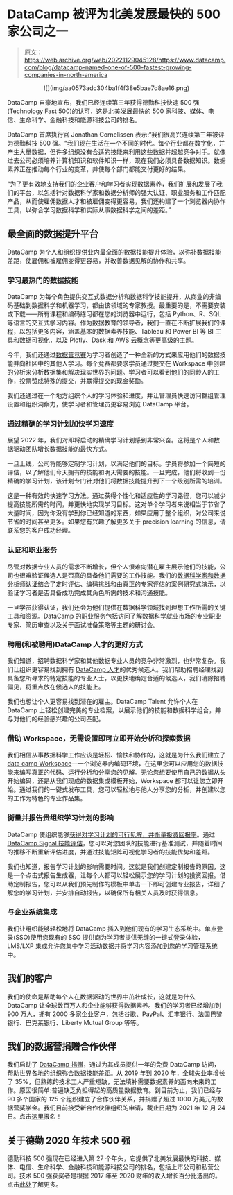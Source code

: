 # DataCamp 被评为北美发展最快的 500 家公司之一

> 原文：<https://web.archive.org/web/20221129045128/https://www.datacamp.com/blog/datacamp-named-one-of-500-fastest-growing-companies-in-north-america>

<center>![](img/aa0573adc304ba1f4f38e5bae7d8ae16.png)</center>

DataCamp 自豪地宣布，我们已经连续第三年获得德勤科技快速 500 强(Technology Fast 500)的认可，这是北美发展最快的 500 家科技、媒体、电信、生命科学、金融科技和能源科技公司的排名。

DataCamp 首席执行官 Jonathan Cornelissen 表示:“我们很高兴连续第三年被评为德勤科技 500 强。“我们现在生活在一个不同的时代。每个行业都在数字化，并产生大量数据，但许多组织没有合适的技能来利用这些数据并超越竞争对手。就像过去公司必须培养计算机知识和软件知识一样，现在我们必须具备数据知识。数据素养正在推动每个行业的变革，并使每个部门都能交付更好的结果。

“为了更有效地支持我们的企业客户和学习者实现数据素养，我们扩展和发展了我们的平台，以包括针对数据科学家和数据分析师的强大认证、职业服务和工作匹配产品，从而使雇佣数据人才和被雇佣变得更容易，我们还构建了一个浏览器内协作工具，以弥合学习数据科学和实际从事数据科学之间的差距。”

## 最全面的数据提升平台

DataCamp 为个人和组织提供业内最全面的数据技能提升体验，以弥补数据技能差距，使雇佣和被雇佣变得更容易，并改善数据见解的协作和共享。

### 学习最热门的数据技能

DataCamp 为每个角色提供交互式数据分析和数据科学技能提升，从商业的非编码基础到数据科学和机器学习，都由该领域的专家教授。最重要的是，不需要安装或下载——所有课程和编码练习都在您的浏览器中运行，包括 Python、R、SQL 等语言的交互式学习内容。作为数据教育的领导者，我们一直在不断扩展我们的课程，以包括更多内容，涵盖基本的数据素养技能、Tableau 和 Power BI 等 BI 工具和数据可视化，以及 Plotly、Dask 和 AWS 云概念等更高级的主题。

今年，我们还通过[数据营竞赛](https://web.archive.org/web/20221212135819/https://www.datacamp.com/data-science-competitions)为学习者创造了一种全新的方式来应用他们的数据技能并向社区中的其他人学习。每个竞赛都要求学员通过提交在 Workspace 中创建的分析来分析数据集和解决现实世界的问题。学习者可以看到他们的同龄人的工作，投票赞成特殊的提交，并赢得提交的现金奖励。

我们还通过在一个地方组织个人的学习体验和进度，并让管理员快速访问群组管理设置和组织洞察力，使学习者和管理员更容易浏览 DataCamp 平台。

### 通过精确的学习计划加快学习速度

展望 2022 年，我们对即将启动的精确学习计划感到非常兴奋。这将是个人和数据驱动团队增长数据技能的最快方式。

一旦上线，公司将能够定制学习计划，以满足他们的目标。学员将参加一个简短的评估，以了解他们今天拥有的技能和明天需要的技能。一旦完成，他们将收到一份精确的学习计划，该计划专门针对他们将数据技能提升到下一个级别所需的培训。

这是一种有效的快速学习方法。通过获得个性化和适应性的学习路径，您可以减少提高技能所需的时间，并更快地实现学习目标。这对单个学习者来说相当于节省了大量时间，因为你没有学到你已经知道的东西，如果应用于整个组织，对公司来说节省的时间甚至更多。如果您有兴趣了解更多关于 precision learning 的信息，请联系您的客户成功经理。

### 认证和职业服务

尽管对数据专业人员的需求不断增长，但个人很难向潜在雇主展示他们的技能，公司也很难验证候选人是否真的具备他们需要的工作技能。我们的[数据科学家和数据分析师认证](https://web.archive.org/web/20221212135819/https://www.datacamp.com/certification)结合了定时评估、编码挑战和由真正的专家评估的案例研究式演示，以验证学习者是否具备成功完成其角色所需的技术和沟通技能。

一旦学员获得认证，我们还会为他们提供在数据科学领域找到理想工作所需的关键工具和资源。DataCamp 的[职业服务](https://web.archive.org/web/20221212135819/https://www.datacamp.com/careerservices)包括访问了解数据科学就业市场的专业职业专家、简历审查以及关于面试准备策略等主题的研讨会。

### 聘用(和被聘用)DataCamp 人才的更好方式

我们知道，招聘数据科学家和其他数据专业人员的竞争非常激烈，也非常复杂。我们让组织更容易找到拥有 [DataCamp 人才](https://web.archive.org/web/20221212135819/https://www.datacamp.com/hire-data-professionals)的优秀候选人。我们帮助招聘经理找到具备您所寻求的特定技能的专业人士，以更快地确定合适的候选人，我们消除招聘偏见，将重点放在候选人的技能上。

我们也想让个人更容易找到潜在的雇主。DataCamp Talent 允许个人在 DataCamp 上轻松创建完美的专业档案，以展示他们的技能和数据科学组合，并与对他们的经验感兴趣的公司匹配。

### 借助 Workspace，无需设置即可立即开始分析和探索数据

我们相信从事数据科学工作应该是轻松、愉快和协作的，这就是为什么我们建立了[data camp Workspace](https://web.archive.org/web/20221212135819/https://www.datacamp.com/workspace)—一个浏览器内编码环境，在这里您可以应用您的数据技能来编写真正的代码、运行分析和分享您的见解。无论您想要使用自己的数据从头开始编码，还是从我们现成的数据集或模板开始，Workspace 都可以让您立即开始。通过我们的一键式发布工具，您可以轻松地与他人分享您的分析，并创建以您的工作为特色的专业作品集。

### 衡量并报告贵组织学习计划的影响

DataCamp 使组织能够[获得对学习计划的可行见解，并衡量投资回报率](https://web.archive.org/web/20221212135819/https://www.datacamp.com/groups/business/reporting)。通过 [DataCamp Signal 技能评估](https://web.archive.org/web/20221212135819/https://www.datacamp.com/signal)，您可以对您团队的技能进行基准测试，并随着时间的推移不断重新评估进度，并通过技能矩阵可视化学习者的技能优势和差距。

我们也知道，报告学习计划的影响需要时间。这就是我们创建定制报告的原因，这是一个点击式报告生成器，让每个人都可以轻松展示您的学习计划的投资回报。借助定制报告，您可以从我们预先制作的模板中单击一下即可创建专业报告，详细了解您的学习计划，并安排自动报告，以确保所有相关人员及时获得信息。

### 与企业系统集成

我们让组织能够轻松地将 DataCamp 插入到他们现有的学习生态系统中。单点登录(SSO)使用您现有的 SSO 提供商为学习者提供无缝的一键式登录体验，LMS/LXP 集成允许您集中学习活动数据并将学习内容添加到您的学习管理系统中。

## 我们的客户

我们的使命是帮助每个人在数据驱动的世界中茁壮成长，这就是为什么 DataCamp 让全球数百万人和企业能够获得数据素养。我们的学习者已经增加到 900 万人，拥有 2000 多家企业客户，包括谷歌、PayPal、汇丰银行、法国巴黎银行、巴克莱银行、Liberty Mutual Group 等等。

## 我们的数据营捐赠合作伙伴

我们启动了 [DataCamp 捐赠](https://web.archive.org/web/20221212135819/https://www.datacamp.com/donates)，通过为其成员提供一年的免费 DataCamp 访问，帮助世界各地的组织弥合数据技能差距。从 2019 年到 2020 年，全球失业率增长了 35%，但熟练的技术工人严重短缺，无法填补需要数据素养的面向未来的工作。原因很简单:普遍缺乏负担得起的高质量数据教育。到目前为止，我们已经与 90 多个国家的 125 个组织建立了合作伙伴关系，并捐赠了超过 1000 万美元的数据营奖学金。我们目前接受新合作伙伴组织的申请，截止日期为 2021 年 12 月 24 日。点击[这里](https://web.archive.org/web/20221212135819/http://www.datacamp.com/donates)报名！

## 关于德勤 2020 年技术 500 强

德勤科技 500 强现在已经进入第 27 个年头，它提供了北美发展最快的科技、媒体、电信、生命科学、金融科技和能源科技公司的排名，包括上市公司和私营公司。技术 500 强获奖者是根据 2017 年至 2020 财年的收入增长百分比选出的。点击[此处](https://web.archive.org/web/20221212135819/https://www2.deloitte.com/us/en/pages/technology-media-and-telecommunications/articles/fast500-winners.html)了解更多。